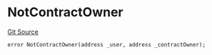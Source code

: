 # NotContractOwner
[Git Source](https://github.com/thrackle-io/tron/blob/5605c9510d83af8a1b2bbbbbe9ac058b9e276ba7/src/client/token/handler/diamond/HandlerDiamondLib.sol)


```solidity
error NotContractOwner(address _user, address _contractOwner);
```

